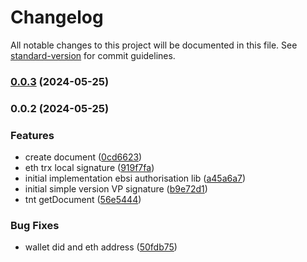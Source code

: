 # Changelog

All notable changes to this project will be documented in this file. See [standard-version](https://github.com/conventional-changelog/standard-version) for commit guidelines.

### [0.0.3](https://github.com/trace4eu/ebsi-services-wrapper/compare/v0.0.6...v0.0.3) (2024-05-25)

### 0.0.2 (2024-05-25)


### Features

* create document ([0cd6623](https://github.com/trace4eu/ebsi-services-wrapper/commit/0cd66232941f9ac80f6ed8964e7a1491e2046622))
* eth trx local signature ([919f7fa](https://github.com/trace4eu/ebsi-services-wrapper/commit/919f7fa3d230a7dc427bc64d20bda63e6a7cf97f))
* initial implementation ebsi authorisation lib ([a45a6a7](https://github.com/trace4eu/ebsi-services-wrapper/commit/a45a6a72ed0e8a810155fe727e7e3734359dcc36))
* initial simple version VP signature ([b9e72d1](https://github.com/trace4eu/ebsi-services-wrapper/commit/b9e72d1849a26cd21d21799ac5d54b3d09e553bd))
* tnt getDocument ([56e5444](https://github.com/trace4eu/ebsi-services-wrapper/commit/56e544444443a6677e999074497f849d5e459997))


### Bug Fixes

* wallet did and eth address ([50fdb75](https://github.com/trace4eu/ebsi-services-wrapper/commit/50fdb75c89b81feeffae30f7508a58795c48f0fd))
